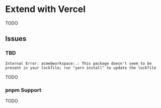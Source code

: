 # Extend with Vercel

TODO

<!--
https://github.com/OurUncomplicatedTemplates/fastify-prisma-redis-swagger-jwt-template

https://github.com/brynrgnzls/portfolio
https://github.com/xarkamx/bos
https://github.com/Bobo100/SideProject-Spotify-With-LineBot
https://github.com/xarkamx/bas/tree/main
https://github.com/ZionLG/Fullstack-Typesafe
https://github.com/JesseKoldewijn/JerekoFastify
https://github.com/afkcodes/fastify-vercel
https://github.com/ariqpradipa/snip-backend
https://github.com/yet3/figma-svg-to-react
https://github.com/srclayton/fake_data_api
https://github.com/ariqpradipa/snip-backend
https://github.com/Koldunism/cu-pokemon-cards-be

https://github.com/bkglobal/vercel-fastify-deploy-serverless/blob/main/src/routes/index.ts
-->

## Issues

### TBD

```log
Internal Error: acme@workspace:.: This package doesn't seem to be present in your lockfile; run "yarn install" to update the lockfile
```

TODO

### pnpm Support

<!--
https://github.com/orgs/vercel/discussions/7074
-->

TODO
